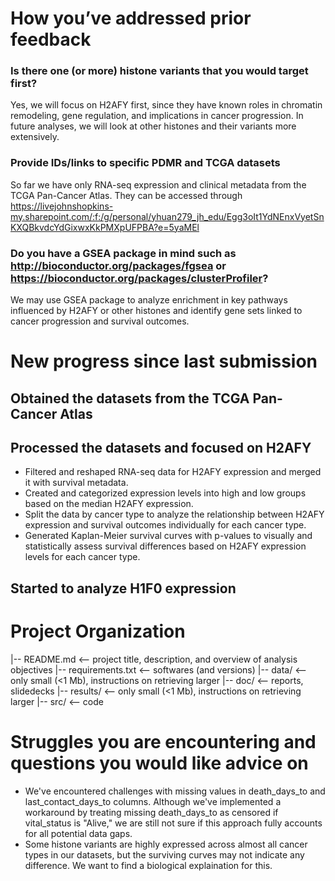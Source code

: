 # How you’ve addressed prior feedback
### Is there one (or more) histone variants that you would target first?
Yes, we will focus on H2AFY first, since they have known roles in chromatin remodeling, gene regulation, and implications in cancer progression. In future analyses, we will look at other histones and their variants more extensively.
### Provide IDs/links to specific PDMR and TCGA datasets
So far we have only RNA-seq expression and clinical metadata from the TCGA Pan-Cancer Atlas. They can be accessed through https://livejohnshopkins-my.sharepoint.com/:f:/g/personal/yhuan279_jh_edu/Egg3oIt1YdNEnxVyetSnKXQBkvdcYdGixwxKkPMXpUFPBA?e=5yaMEl
### Do you have a GSEA package in mind such as http://bioconductor.org/packages/fgsea or https://bioconductor.org/packages/clusterProfiler?
We may use GSEA package to analyze enrichment in key pathways influenced by H2AFY or other histones and identify gene sets linked to cancer progression and survival outcomes.

# New progress since last submission 
## Obtained the datasets from the TCGA Pan-Cancer Atlas
## Processed the datasets and focused on H2AFY
- Filtered and reshaped RNA-seq data for H2AFY expression and merged it with survival metadata.
- Created and categorized expression levels into high and low groups based on the median H2AFY expression.
- Split the data by cancer type to analyze the relationship between H2AFY expression and survival outcomes individually for each cancer type.
- Generated Kaplan-Meier survival curves with p-values to visually and statistically assess survival differences based on H2AFY expression levels for each cancer type.
## Started to analyze H1F0 expression
# Project Organization

|-- README.md            <-- project title, description, and overview of analysis objectives
|-- requirements.txt     <-- softwares (and versions)
|-- data/                <-- only small (<1 Mb), instructions on retrieving larger
|-- doc/                 <-- reports, slidedecks
|-- results/             <-- only small (<1 Mb), instructions on retrieving larger
|-- src/                 <-- code

# Struggles you are encountering and questions you would like advice on
- We've encountered challenges with missing values in death_days_to and last_contact_days_to columns. Although we've implemented a workaround by treating missing death_days_to as censored if vital_status is "Alive," we are still not sure if this approach fully accounts for all potential data gaps.
- Some histone variants are highly expressed across almost all cancer types in our datasets, but the surviving curves may not indicate any difference. We want to find a biological explaination for this.
